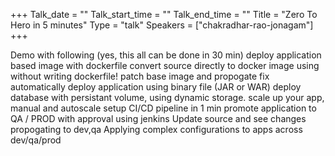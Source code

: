 +++
Talk_date = ""
Talk_start_time = ""
Talk_end_time = ""
Title = "Zero To Hero in 5 minutes"
Type = "talk"
Speakers = ["chakradhar-rao-jonagam"]
+++


Demo with following (yes, this all can be done in 30 min)
deploy application based image with dockerfile
convert source directly to docker image using without writing dockerfile!
patch base image and propogate fix automatically
deploy application using binary file (JAR or WAR)
deploy database with persistant volume, using dynamic storage.
scale up your app, manual and autoscale
setup CI/CD pipeline in 1 min
promote application to QA / PROD with approval using jenkins
Update source and see changes propogating to dev,qa
Applying complex configurations to apps across dev/qa/prod

